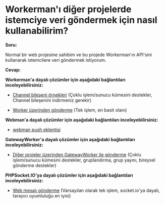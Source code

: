 # Workerman'ı diğer projelerde istemciye veri göndermek için nasıl kullanabilirim?

**Soru:**

Normal bir web projesine sahibim ve bu projede Workerman'ın API'sini kullanarak istemcilere veri göndermek istiyorum.

**Cevap:**

**Workerman'a dayalı çözümler için aşağıdaki bağlantıları inceleyebilirsiniz:**

- [Channel bileşeni örnekleri](../components/channel-examples.md) (Çoklu işlem/sunucu kümesini destekler, Channel bileşenini indirmeniz gerekir)

- [Worker üzerinden gönderme](https://www.workerman.net/q/508) (Tek işlem, en basit olanı)

**Webman'a dayalı çözümler için aşağıdaki bağlantıları inceleyebilirsiniz:**

- [webman push eklentisi](https://www.workerman.net/plugin/2)

**GatewayWorker'a dayalı çözümler için aşağıdaki bağlantıları inceleyebilirsiniz:**

- [Diğer projeler üzerinden GatewayWorker ile gönderme](https://www.workerman.net/doc/gateway-worker/push-in-other-project.html) (Çoklu işlem/sunucu kümesini destekler, gruplandırma, grup yayını, bireysel gönderme destekler)

**PHPSocket.IO'ya dayalı çözümler için aşağıdaki bağlantıları inceleyebilirsiniz:**

- [Web mesajı gönderme](https://www.workerman.net/web-sender) (Varsayılan olarak tek işlem, socket.io'ya dayalı, tarayıcı uyumluluğu en iyisi)
